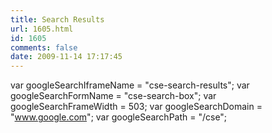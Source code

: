 ```yaml
---
title: Search Results
url: 1605.html
id: 1605
comments: false
date: 2009-11-14 17:17:45
---
```


var googleSearchIframeName = "cse-search-results"; var googleSearchFormName = "cse-search-box"; var googleSearchFrameWidth = 503; var googleSearchDomain = "www.google.com"; var googleSearchPath = "/cse";